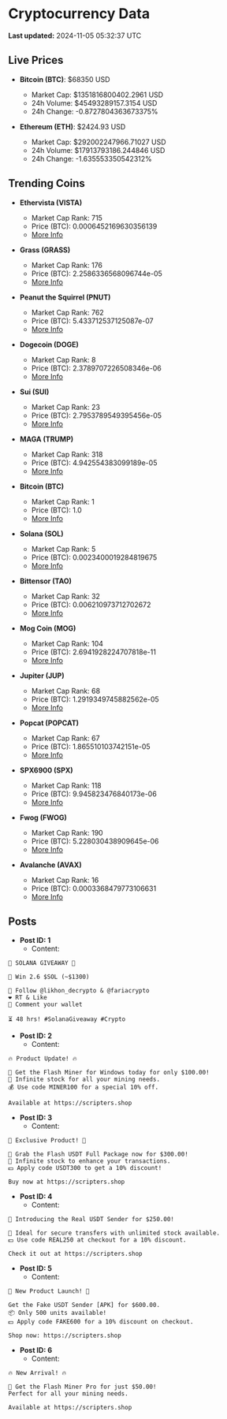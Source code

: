 # Cryptocurrency Data

**Last updated:** 2024-11-05 05:32:37 UTC

## Live Prices
- **Bitcoin (BTC)**: $68350 USD
  - Market Cap: $1351816800402.2961 USD
  - 24h Volume: $45493289157.3154 USD
  - 24h Change: -0.8727804363673375%

- **Ethereum (ETH)**: $2424.93 USD
  - Market Cap: $292002247966.71027 USD
  - 24h Volume: $17913793186.244846 USD
  - 24h Change: -1.635553350542312%

## Trending Coins
- **Ethervista (VISTA)**
  - Market Cap Rank: 715
  - Price (BTC): 0.0006452169630356139
  - [More Info](https://www.coingecko.com/en/coins/ethervista)

- **Grass (GRASS)**
  - Market Cap Rank: 176
  - Price (BTC): 2.2586336568096744e-05
  - [More Info](https://www.coingecko.com/en/coins/grass)

- **Peanut the Squirrel (PNUT)**
  - Market Cap Rank: 762
  - Price (BTC): 5.433712537125087e-07
  - [More Info](https://www.coingecko.com/en/coins/peanut-the-squirrel)

- **Dogecoin (DOGE)**
  - Market Cap Rank: 8
  - Price (BTC): 2.3789707226508346e-06
  - [More Info](https://www.coingecko.com/en/coins/dogecoin)

- **Sui (SUI)**
  - Market Cap Rank: 23
  - Price (BTC): 2.7953789549395456e-05
  - [More Info](https://www.coingecko.com/en/coins/sui)

- **MAGA (TRUMP)**
  - Market Cap Rank: 318
  - Price (BTC): 4.942554383099189e-05
  - [More Info](https://www.coingecko.com/en/coins/maga)

- **Bitcoin (BTC)**
  - Market Cap Rank: 1
  - Price (BTC): 1.0
  - [More Info](https://www.coingecko.com/en/coins/bitcoin)

- **Solana (SOL)**
  - Market Cap Rank: 5
  - Price (BTC): 0.0023400019284819675
  - [More Info](https://www.coingecko.com/en/coins/solana)

- **Bittensor (TAO)**
  - Market Cap Rank: 32
  - Price (BTC): 0.006210973712702672
  - [More Info](https://www.coingecko.com/en/coins/bittensor)

- **Mog Coin (MOG)**
  - Market Cap Rank: 104
  - Price (BTC): 2.6941928224707818e-11
  - [More Info](https://www.coingecko.com/en/coins/mog-coin)

- **Jupiter (JUP)**
  - Market Cap Rank: 68
  - Price (BTC): 1.2919349745882562e-05
  - [More Info](https://www.coingecko.com/en/coins/jupiter)

- **Popcat (POPCAT)**
  - Market Cap Rank: 67
  - Price (BTC): 1.865510103742151e-05
  - [More Info](https://www.coingecko.com/en/coins/popcat)

- **SPX6900 (SPX)**
  - Market Cap Rank: 118
  - Price (BTC): 9.945823476840173e-06
  - [More Info](https://www.coingecko.com/en/coins/spx6900)

- **Fwog (FWOG)**
  - Market Cap Rank: 190
  - Price (BTC): 5.228030438909645e-06
  - [More Info](https://www.coingecko.com/en/coins/fwog)

- **Avalanche (AVAX)**
  - Market Cap Rank: 16
  - Price (BTC): 0.0003368479773106631
  - [More Info](https://www.coingecko.com/en/coins/avalanche)

## Posts
- **Post ID: 1**
  - Content:
```
🚀 SOLANA GIVEAWAY 🚀

🎁 Win 2.6 $SOL (~$1300)

🤝 Follow @likhon_decrypto & @fariacrypto
❤️ RT & Like
💬 Comment your wallet

⏳ 48 hrs! #SolanaGiveaway #Crypto
```

- **Post ID: 2**
  - Content:
```
🔥 Product Update! 🔥

🚀 Get the Flash Miner for Windows today for only $100.00!
🔋 Infinite stock for all your mining needs.
💰 Use code MINER100 for a special 10% off.

Available at https://scripters.shop
```

- **Post ID: 3**
  - Content:
```
🎁 Exclusive Product! 🎁

💸 Grab the Flash USDT Full Package now for $300.00!
🎉 Infinite stock to enhance your transactions.
💵 Apply code USDT300 to get a 10% discount!

Buy now at https://scripters.shop
```

- **Post ID: 4**
  - Content:
```
💎 Introducing the Real USDT Sender for $250.00!

💼 Ideal for secure transfers with unlimited stock available.
💵 Use code REAL250 at checkout for a 10% discount.

Check it out at https://scripters.shop
```

- **Post ID: 5**
  - Content:
```
🚀 New Product Launch! 🚀

Get the Fake USDT Sender [APK] for $600.00.
📦 Only 500 units available!
💵 Apply code FAKE600 for a 10% discount on checkout.

Shop now: https://scripters.shop
```

- **Post ID: 6**
  - Content:
```
🔥 New Arrival! 🔥

💸 Get the Flash Miner Pro for just $50.00!
Perfect for all your mining needs.

Available at https://scripters.shop
```

